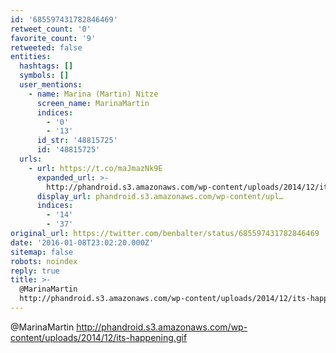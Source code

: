 ```yaml
---
id: '685597431782846469'
retweet_count: '0'
favorite_count: '9'
retweeted: false
entities:
  hashtags: []
  symbols: []
  user_mentions:
    - name: Marina (Martin) Nitze
      screen_name: MarinaMartin
      indices:
        - '0'
        - '13'
      id_str: '48815725'
      id: '48815725'
  urls:
    - url: https://t.co/maJmazNk9E
      expanded_url: >-
        http://phandroid.s3.amazonaws.com/wp-content/uploads/2014/12/its-happening.gif
      display_url: phandroid.s3.amazonaws.com/wp-content/upl…
      indices:
        - '14'
        - '37'
original_url: https://twitter.com/benbalter/status/685597431782846469
date: '2016-01-08T23:02:20.000Z'
sitemap: false
robots: noindex
reply: true
title: >-
  @MarinaMartin
  http://phandroid.s3.amazonaws.com/wp-content/uploads/2014/12/its-happening.gif
---
```


@MarinaMartin http://phandroid.s3.amazonaws.com/wp-content/uploads/2014/12/its-happening.gif